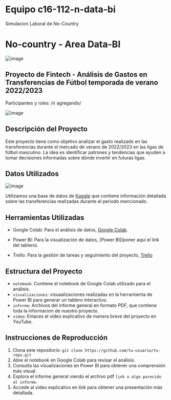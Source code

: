 # Equipo c16-112-n-data-bi
Simulacion Laboral de No-Country
# No-country - Area Data-BI

![image](https://github.com/No-Country/c16-112-n-data-bi/assets/102113644/833a1b56-4dd0-40d1-b6f5-cc47c3797827)


## Proyecto de Fintech - Análisis de Gastos en Transferencias de Fútbol temporada de verano 2022/2023
Participantes y roles: /ir agregando/

![image](https://github.com/No-Country/c16-112-n-data-bi/assets/102113644/357749b9-c806-401c-985a-a72ca1ac270f)



## Descripción del Proyecto

Este proyecto tiene como objetivo analizar el gasto realizado en las transferencias durante el mercado de verano de 2022/2023 en las ligas de fútbol masculino. La idea es identificar patrones y tendencias que ayuden a tomar decisiones informadas sobre dónde invertir en futuras ligas.

## Datos Utilizados


![image](https://github.com/No-Country/c16-112-n-data-bi/assets/102113644/916960bf-77d9-4d95-a48d-0a20d4965f07)


Utilizamos una base de datos de [Kaggle](https://www.kaggle.com/) que contiene información detallada sobre las transferencias realizadas durante el periodo mencionado.

## Herramientas Utilizadas

- Google Colab: Para el análisis de datos, [Google Colab](https://colab.research.google.com/drive/1KkEmKdSYDJaVf2D3Kw3p49447-EDpiDU?usp=drive_link).

- Power BI: Para la visualización de datos, [Power BI](poner aqui el link del tablero).
  
- Trello: Para la gestión de tareas y seguimiento del proyecto, [Trello](https://trello.com/b/3OSqA9tR/football-teams-players-sponsorship)

## Estructura del Proyecto

- `notebook`: Contiene el notebook de Google Colab utilizado para el análisis.
- `visualizaciones`: visuaalizaciones realizadas en la herramienta de Power BI para generar un tablero interactivo.
- `informe`: Archivos del informe general en formato PDF, que contiene toda la informacion de nuestro proyecto.
- `video`: Enlaces al video explicativo de manera breve del proyecto en YouTube.

## Instrucciones de Reproducción

1. Clona este repositorio: `git clone https://github.com/tu-usuario/tu-repo.git`
2. Abre el notebook en Google Colab para revisar el análisis.
3. Consulta las visualizaciones en Power BI para obtener una comprensión más visual.
4. Explora el informe general viendo el archivo pdf `link o algo parecido al informe`.
5. Accede al video explicativo en *link*  para obtener una presentación más detallada.


